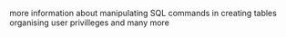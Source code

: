 more information about manipulating SQL commands in creating tables organising user privilleges and many more
